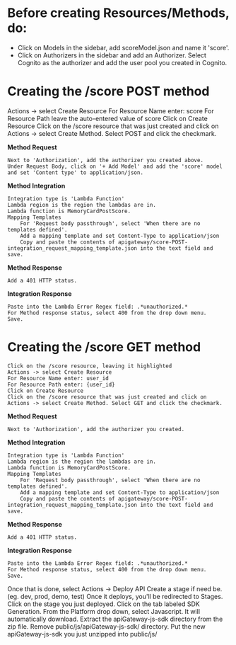 # Before creating Resources/Methods, do:

* Click on Models in the sidebar, add scoreModel.json and name it 'score'.
* Click on Authorizers in the sidebar and add an Authorizer. Select Cognito as the authorizer and add the user pool you created in Cognito. 

# Creating the /score POST method

Actions -> select Create Resource
For Resource Name enter: score
For Resource Path leave the auto-entered value of score
Click on Create Resource
Click on the /score resource that was just created and click on Actions -> select Create Method. Select POST and click the checkmark.

**Method Request** 

    Next to 'Authorization', add the authorizer you created above.
    Under Request Body, click on '+ Add Model' and add the 'score' model and set 'Content type' to application/json.
    
**Method Integration** 

    Integration type is 'Lambda Function'
    Lambda region is the region the lambdas are in.
    Lambda function is MemoryCardPostScore.
    Mapping Templates
        For 'Request body passthrough', select 'When there are no templates defined'.
        Add a mapping template and set Content-Type to application/json
        Copy and paste the contents of apigateway/score-POST-integration_request_mapping_template.json into the text field and save.

**Method Response**

    Add a 401 HTTP status.

**Integration Response**

    Paste into the Lambda Error Regex field: .*unauthorized.*
    For Method response status, select 400 from the drop down menu.
    Save.

# Creating the /score GET method

    Click on the /score resource, leaving it highlighted
    Actions -> select Create Resource
    For Resource Name enter: user_id
    For Resource Path enter: {user_id}
    Click on Create Resource
    Click on the /score resource that was just created and click on Actions -> select Create Method. Select GET and click the checkmark.

**Method Request**

    Next to 'Authorization', add the authorizer you created.

**Method Integration**

    Integration type is 'Lambda Function'
    Lambda region is the region the lambdas are in.
    Lambda function is MemoryCardPostScore.
    Mapping Templates
        For 'Request body passthrough', select 'When there are no templates defined'.
        Add a mapping template and set Content-Type to application/json
        Copy and paste the contents of apigateway/score-POST-integration_request_mapping_template.json into the text field and save.

**Method Response**

    Add a 401 HTTP status.

**Integration Response**

    Paste into the Lambda Error Regex field: .*unauthorized.*
    For Method response status, select 400 from the drop down menu.
    Save.

Once that is done, select Actions -> Deploy API
Create a stage if need be. (eg. dev, prod, demo, test)
Once it deploys, you'll be redirected to Stages. Click on the stage you just deployed.
Click on the tab labeled SDK Generation.
From the Platform drop down, select Javascript. It will automatically download. Extract the apiGateway-js-sdk directory from the zip file. Remove public/js/apiGateway-js-sdk/ directory.
Put the new apiGateway-js-sdk you just unzipped into public/js/